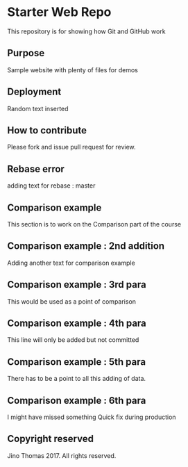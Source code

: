 # Starter Web Repo

This repository is for showing how Git and GitHub work

## Purpose

Sample website with plenty of files for demos

## Deployment
Random text inserted

## How to contribute
Please fork and issue pull request for review.

## Rebase error
adding text for rebase : master

## Comparison example
This section is to work on the Comparison part of the course

## Comparison example : 2nd addition
Adding another text for comparison example

## Comparison example : 3rd para
This would be used as a point of comparison

## Comparison example : 4th para
This line will only be added but not committed

## Comparison example : 5th para
There has to be a point to all this adding of data.

## Comparison example : 6th para
I might have missed something
Quick fix during production

## Copyright reserved
Jino Thomas 2017. All rights reserved.
